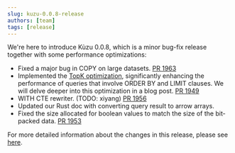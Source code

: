 ```yaml
---
slug: kuzu-0.0.8-release
authors: [team]
tags: [release]
---
```


We're here to introduce Kùzu 0.0.8, which is a minor bug-fix release together with some performance optimizations:
- Fixed a major bug in COPY on large datasets. [PR 1963](https://github.com/kuzudb/kuzu/pull/1963)
- Implemented the [TopK optimization](https://github.com/kuzudb/kuzu/pull/1949), significantly enhancing the performance of queries that involve ORDER BY and LIMIT clauses. We will delve deeper into this optimization in a blog post. [PR 1949](https://github.com/kuzudb/kuzu/pull/1949)
- WITH CTE rewriter. (TODO: xiyang) [PR 1956](https://github.com/kuzudb/kuzu/pull/1956)
- Updated our Rust doc with converting query result to arrow arrays.
- Fixed the size allocated for boolean values to match the size of the bit-packed data. [PR 1953](https://github.com/kuzudb/kuzu/pull/1953/files)

For more detailed information about the changes in this release, please see [here](https://github.com/kuzudb/kuzu/releases/tag/v0.0.8).
